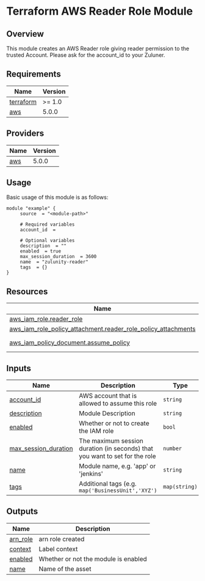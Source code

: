 <!-- BEGIN_AUTOMATED_TF_DOCS_BLOCK -->
Terraform AWS Reader Role Module
========================

## Overview

This module creates an AWS Reader role giving reader permission to the trusted Account. Please ask for the account_id to your Zuluner.
## Requirements

| Name | Version |
|------|---------|
| <a name="requirement_terraform"></a> [terraform](#requirement_terraform) | >= 1.0 |
| <a name="requirement_aws"></a> [aws](#requirement_aws) | 5.0.0 |
## Providers

| Name | Version |
|------|---------|
| <a name="provider_aws"></a> [aws](#provider_aws) | 5.0.0 |
## Usage
Basic usage of this module is as follows:
```hcl
module "example" {
	 source  = "<module-path>"

	 # Required variables
	 account_id  = 

	 # Optional variables
	 description  = ""
	 enabled  = true
	 max_session_duration  = 3600
	 name  = "zulunity-reader"
	 tags  = {}
}
```
## Resources

| Name | Type |
|------|------|
| [aws_iam_role.reader_role](https://registry.terraform.io/providers/hashicorp/aws/5.0.0/docs/resources/iam_role) | resource |
| [aws_iam_role_policy_attachment.reader_role_policy_attachments](https://registry.terraform.io/providers/hashicorp/aws/5.0.0/docs/resources/iam_role_policy_attachment) | resource |
| [aws_iam_policy_document.assume_policy](https://registry.terraform.io/providers/hashicorp/aws/5.0.0/docs/data-sources/iam_policy_document) | data source |
## Inputs

| Name | Description | Type | Default | Required |
|------|-------------|------|---------|:--------:|
| <a name="input_account_id"></a> [account_id](#input_account_id) | AWS account that is allowed to assume this role | `string` | n/a | yes |
| <a name="input_description"></a> [description](#input_description) | Module Description | `string` | `""` | no |
| <a name="input_enabled"></a> [enabled](#input_enabled) | Whether or not to create the IAM role | `bool` | `true` | no |
| <a name="input_max_session_duration"></a> [max_session_duration](#input_max_session_duration) | The maximum session duration (in seconds) that you want to set for the role | `number` | `3600` | no |
| <a name="input_name"></a> [name](#input_name) | Module name, e.g. 'app' or 'jenkins' | `string` | `"zulunity-reader"` | no |
| <a name="input_tags"></a> [tags](#input_tags) | Additional tags (e.g. `map('BusinessUnit','XYZ')` | `map(string)` | `{}` | no |
## Outputs

| Name | Description |
|------|-------------|
| <a name="output_arn_role"></a> [arn_role](#output_arn_role) | arn role created |
| <a name="output_context"></a> [context](#output_context) | Label context |
| <a name="output_enabled"></a> [enabled](#output_enabled) | Whether or not the module is enabled |
| <a name="output_name"></a> [name](#output_name) | Name of the asset |
<!-- END_AUTOMATED_TF_DOCS_BLOCK -->